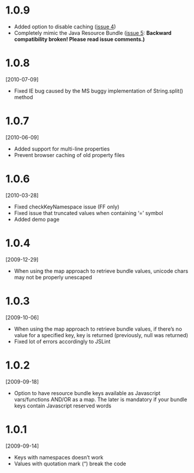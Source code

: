 # 1.0.9 #
  * Added option to disable caching ([issue 4](https://code.google.com/p/jquery-i18n-properties/issues/detail?id=4))
  * Completely mimic the Java Resource Bundle ([issue 5](https://code.google.com/p/jquery-i18n-properties/issues/detail?id=5): **Backward compatibility broken! Please read issue comments.)**

# 1.0.8 #
[2010-07-09]
  * Fixed IE bug caused by the MS buggy implementation of String.split() method

# 1.0.7 #
[2010-06-09]
  * Added support for multi-line properties
  * Prevent browser caching of old property files

# 1.0.6 #
[2010-03-28]
  * Fixed checkKeyNamespace issue (FF only)
  * Fixed issue that truncated values when containing ‘=’ symbol
  * Added demo page

# 1.0.4 #
[2009-12-29]
  * When using the map approach to retrieve bundle values, unicode chars may not be properly unescaped

# 1.0.3 #
[2009-10-06]
  * When using the map approach to retrieve bundle values, if there’s no value for a specified key, key is returned (previously, null was returned)
  * Fixed lot of errors accordingly to JSLint

# 1.0.2 #
[2009-09-18]
  * Option to have resource bundle keys available as Javascript vars/functions AND/OR as a map. The later is mandatory if your bundle keys contain Javascript reserved words

# 1.0.1 #
[2009-09-14]
  * Keys with namespaces doesn’t work
  * Values with quotation mark (“) break the code